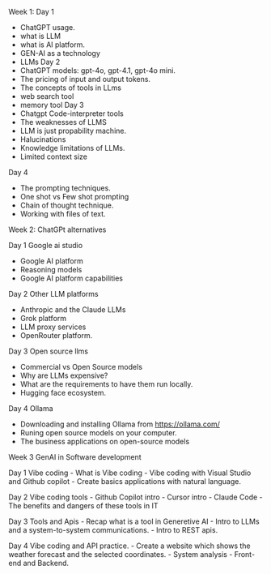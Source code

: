 Week 1:
Day 1
- ChatGPT usage.
- what is LLM
- what is AI platform.
- GEN-AI as a technology
- LLMs
Day 2
- ChatGPT models: gpt-4o, gpt-4.1, gpt-4o mini.
- The pricing of input and output tokens.
- The concepts of tools in LLms
- web search tool
- memory tool
Day 3
- Chatgpt Code-interpreter tools
- The weaknesses of LLMS
- LLM is just propability machine.
- Halucinations
- Knowledge limitations of LLMs.
- Limited context size

Day 4
- The prompting techniques.
- One shot vs Few shot prompting
- Chain of thought technique.
- Working with files of text.

Week 2: ChatGPt alternatives

Day 1 Google ai studio
- Google AI platform
- Reasoning models
- Google AI platform capabilities

Day 2 Other LLM platforms
- Anthropic and the Claude LLMs
- Grok platform
- LLM proxy services
- OpenRouter platform.

Day 3 Open source llms
- Commercial vs Open Source models
- Why are LLMs expensive?
- What are the requirements to have them run locally.
- Hugging face ecosystem.

Day 4 Ollama
- Downloading and installing Ollama from https://ollama.com/
- Runing open source models on your computer.
- The business applications on open-source models


Week 3 GenAI in Software development

Day 1 Vibe coding
    - What is Vibe coding
    - Vibe coding with Visual Studio and Github copilot
    - Create basics applications with natural language.

Day 2 Vibe coding tools
    - Github Copilot intro
    - Cursor intro
    - Claude Code
    - The benefits and dangers of these tools in IT

Day 3 Tools and Apis
    - Recap what is a tool in Generetive AI
    - Intro to LLMs and a system-to-system communications.
    - Intro to REST apis.

Day 4 Vibe coding and API practice.
    - Create a website which shows the weather forecast and the selected coordinates.
    - System analysis
    - Front-end and Backend.
